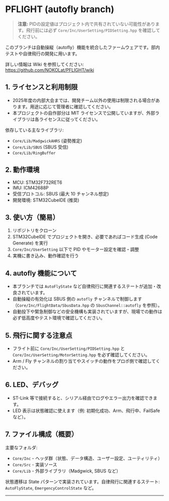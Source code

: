 # PFLIGHT (autofly branch)

> **注意:** PIDの設定値はプロジェクト内で共有されていない可能性があります。飛行前には必ず `Core/Inc/UserSetting/PIDSetting.hpp` を確認してください。

このブランチは自動操縦（autofly）機能を統合したファームウェアです。部内テストや自律飛行の開発に用います。

詳しい情報は Wiki を参照してください: https://github.com/NOKOLat/PFLIGHT/wiki

## 1. ライセンスと利用制限

- 2025年度の内部大会までは、開発チーム以外の使用は制限される場合があります。用途に応じて管理者に確認してください。
- 本プロジェクトの自作部分は MIT ライセンスで公開していますが、外部ライブラリは各ライセンスに従ってください。

依存している主なライブラリ:

- `Core/Lib/MadgwickAHRS` (姿勢推定)
- `Core/Lib/SBUS` (SBUS 受信)
- `Core/Lib/RingBuffer`

## 2. 動作環境

- MCU: STM32F732RET6
- IMU: ICM42688P
- 受信プロトコル: SBUS (最大 10 チャンネル想定)
- 開発環境: STM32CubeIDE (推奨)

## 3. 使い方（簡易）

1. リポジトリをクローン
2. STM32CubeIDE でプロジェクトを開き、必要であればコード生成 (Code Generate) を実行
3. `Core/Inc/UserSetting` 以下で PID やモーター設定を確認・調整
4. 実機に書き込み、動作確認を行う

## 4. autofly 機能について

- 本ブランチでは `AutoFlyState` など自律飛行に関連するステートが追加・改良されています。
- 自動操縦の有効化は SBUS 側の `autofly` チャンネルで制御します（`Core/Inc/FlightData/SbusData.hpp` の `SbusChannel::autofly` を参照）。
- 自動投下や緊急制御などの安全機構も実装されていますが、現場での動作は必ず低高度やテスト環境で確認してください。

## 5. 飛行に関する注意点

- フライト前に `Core/Inc/UserSetting/PIDSetting.hpp` と `Core/Inc/UserSetting/MotorSetting.hpp` を必ず確認してください。
- Arm / Fly チャンネルの割り当てやスイッチの動作をプロポ側で確認してください。

## 6. LED、デバッグ

- ST-Link 等で接続すると、シリアル経由でログやエラー出力を確認できます。
- LED 表示は状態確認に使えます（例: 初期化成功、Arm、飛行中、FailSafe など）。

## 7. ファイル構成（概要）

主要なフォルダ:

- `Core/Inc` - ヘッダ群（状態、データ構造、ユーザー設定、ユーティリティ）
- `Core/Src` - 実装ソース
- `Core/Lib` - 外部ライブラリ（Madgwick, SBUS など）

状態遷移は State パターンで実装されています。自律飛行に関連するステート: `AutoFlyState`, `EmergencyControlState` など。

---


